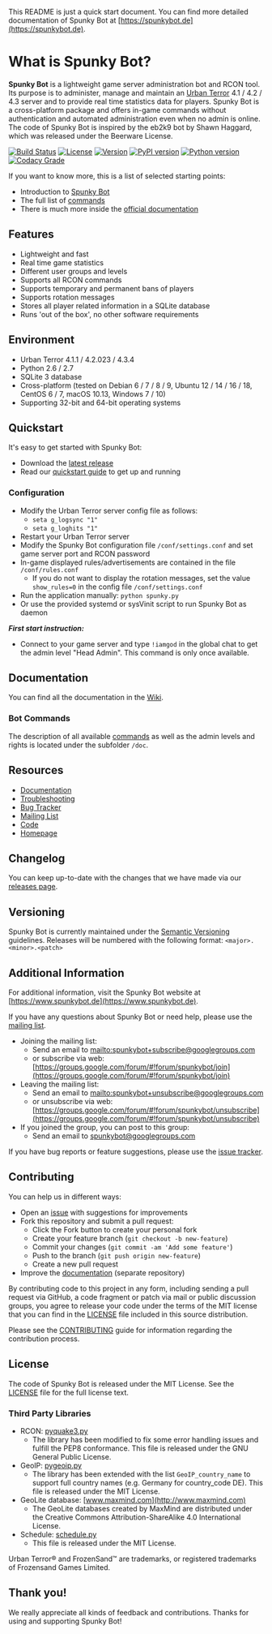 This README is just a quick start document. You can find more detailed documentation of Spunky Bot at [https://spunkybot.de](https://spunkybot.de).

# What is Spunky Bot?

**Spunky Bot** is a lightweight game server administration bot and RCON tool.
Its purpose is to administer, manage and maintain an [Urban Terror](http://www.urbanterror.info) 4.1 / 4.2 / 4.3 server and to provide real time statistics data for players.
Spunky Bot is a cross-platform package and offers in-game commands without authentication and automated administration even when no admin is online.
The code of Spunky Bot is inspired by the eb2k9 bot by Shawn Haggard, which was released under the Beerware License.

[![Build Status](https://travis-ci.org/SpunkyBot/spunkybot.png?branch=master)](https://travis-ci.org/SpunkyBot/spunkybot)
[![License](https://img.shields.io/badge/license-MIT-blue.svg)](https://github.com/SpunkyBot/spunkybot/blob/master/LICENSE)
[![Version](https://img.shields.io/badge/version-1.11.0-orange.svg)](https://github.com/SpunkyBot/spunkybot/releases)
[![PyPI version](https://img.shields.io/pypi/v/spunkybot.svg)](https://pypi.python.org/pypi/spunkybot)
[![Python version](https://img.shields.io/badge/python-2.6,%202.7-yellow.svg)](https://pypi.python.org/pypi/spunkybot)
[![Codacy Grade](https://api.codacy.com/project/badge/Grade/07b16a60bcce41ac89dc19dd3316c127)](https://www.codacy.com/app/SpunkyBot/spunkybot)

If you want to know more, this is a list of selected starting points:

* Introduction to [Spunky Bot](https://spunkybot.de)
* The full list of [commands](https://github.com/SpunkyBot/spunkybot/blob/master/doc/Commands.md)
* There is much more inside the [official documentation](https://github.com/SpunkyBot/spunkybot/wiki)


## Features
- Lightweight and fast
- Real time game statistics
- Different user groups and levels
- Supports all RCON commands
- Supports temporary and permanent bans of players
- Supports rotation messages
- Stores all player related information in a SQLite database
- Runs 'out of the box', no other software requirements


## Environment
- Urban Terror 4.1.1 / 4.2.023 / 4.3.4
- Python 2.6 / 2.7
- SQLite 3 database
- Cross-platform (tested on Debian 6 / 7 / 8 / 9, Ubuntu 12 / 14 / 16 / 18, CentOS 6 / 7, macOS 10.13, Windows 7 / 10)
- Supporting 32-bit and 64-bit operating systems


## Quickstart
It's easy to get started with Spunky Bot:

- Download the [latest release](https://spunkybot.de/download)
- Read our [quickstart guide](https://spunkybot.de/docs/start) to get up and running

### Configuration
- Modify the Urban Terror server config file as follows:
	- `seta g_logsync "1"`
	- `seta g_loghits "1"`
- Restart your Urban Terror server
- Modify the Spunky Bot configuration file `/conf/settings.conf` and set game server port and RCON password
- In-game displayed rules/advertisements are contained in the file `/conf/rules.conf`
	- If you do not want to display the rotation messages, set the value `show_rules=0` in the config file `/conf/settings.conf`
- Run the application manually: `python spunky.py`
- Or use the provided systemd or sysVinit script to run Spunky Bot as daemon

**_First start instruction:_**

- Connect to your game server and type `!iamgod` in the global chat to get the admin level "Head Admin". This command is only once available.


## Documentation
You can find all the documentation in the [Wiki](https://github.com/SpunkyBot/spunkybot/wiki).

### Bot Commands
The description of all available [commands](https://github.com/SpunkyBot/spunkybot/blob/master/doc/Commands.md) as well as the admin levels and rights is located under the subfolder `/doc`.


## Resources
* [Documentation](https://github.com/SpunkyBot/spunkybot/wiki)
* [Troubleshooting](https://github.com/SpunkyBot/spunkybot/wiki/Troubleshooting)
* [Bug Tracker](https://github.com/SpunkyBot/spunkybot/issues)
* [Mailing List](https://groups.google.com/group/spunkybot)
* [Code](https://github.com/SpunkyBot/spunkybot)
* [Homepage](https://spunkybot.de)


## Changelog
You can keep up-to-date with the changes that we have made via our [releases page](https://github.com/Spunkybot/spunkybot/releases).


## Versioning
Spunky Bot is currently maintained under the [Semantic Versioning](http://semver.org) guidelines. Releases will be numbered with the following format: `<major>.<minor>.<patch>`


## Additional Information
For additional information, visit the Spunky Bot website at [https://www.spunkybot.de](https://www.spunkybot.de).

If you have any questions about Spunky Bot or need help, please use the [mailing list](https://groups.google.com/group/spunkybot).

* Joining the mailing list:
	* Send an email to <mailto:spunkybot+subscribe@googlegroups.com>
	* or subscribe via web: [https://groups.google.com/forum/#!forum/spunkybot/join](https://groups.google.com/forum/#!forum/spunkybot/join)
* Leaving the mailing list:
	* Send an email to <mailto:spunkybot+unsubscribe@googlegroups.com>
	* or unsubscribe via web: [https://groups.google.com/forum/#!forum/spunkybot/unsubscribe](https://groups.google.com/forum/#!forum/spunkybot/unsubscribe)
* If you joined the group, you can post to this group:
	* Send an email to <spunkybot@googlegroups.com>

If you have bug reports or feature suggestions, please use the [issue tracker](https://github.com/SpunkyBot/spunkybot/issues?state=open).


## Contributing
You can help us in different ways:

* Open an [issue](https://github.com/SpunkyBot/spunkybot/issues) with suggestions for improvements
* Fork this repository and submit a pull request:
	* Click the Fork button to create your personal fork 
	* Create your feature branch (`git checkout -b new-feature`)
	* Commit your changes (`git commit -am 'Add some feature'`)
	* Push to the branch (`git push origin new-feature`)
	* Create a new pull request
* Improve the [documentation](https://github.com/SpunkyBot/spunkybot-docs) (separate repository)

By contributing code to this project in any form, including sending a pull request via GitHub, a code fragment or patch via mail or public discussion groups, you agree to release your code under the terms of the MIT license that you can find in the [LICENSE](https://github.com/SpunkyBot/spunkybot/blob/master/LICENSE) file included in this source distribution.

Please see the [CONTRIBUTING](https://github.com/SpunkyBot/spunkybot/blob/master/CONTRIBUTING.md) guide for information regarding the contribution process.


## License
The code of Spunky Bot is released under the MIT License. See the [LICENSE](https://github.com/SpunkyBot/spunkybot/blob/master/LICENSE) file for the full license text.


### Third Party Libraries
 - RCON: [pyquake3.py](https://github.com/urthub/pyquake3)
	- The library has been modified to fix some error handling issues and fulfill the PEP8 conformance. This file is released under the GNU General Public License.
 - GeoIP: [pygeoip.py](https://github.com/urthub/pygeoip)
	- The library has been extended with the list `GeoIP_country_name` to support full country names (e.g. Germany for country_code DE). This file is released under the MIT License.
 - GeoLite database: [www.maxmind.com](http://www.maxmind.com)
	- The GeoLite databases created by MaxMind are distributed under the Creative Commons Attribution-ShareAlike 4.0 International License.
 - Schedule: [schedule.py](https://github.com/dbader/schedule)
	- This file is released under the MIT License.

Urban Terror® and FrozenSand™ are trademarks, or registered trademarks of Frozensand Games Limited.


## Thank you!
We really appreciate all kinds of feedback and contributions. Thanks for using and supporting Spunky Bot!
